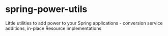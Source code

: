 spring-power-utils
==================

Little utilities to add power to your Spring applications - conversion service additions, in-place Resource implementations
